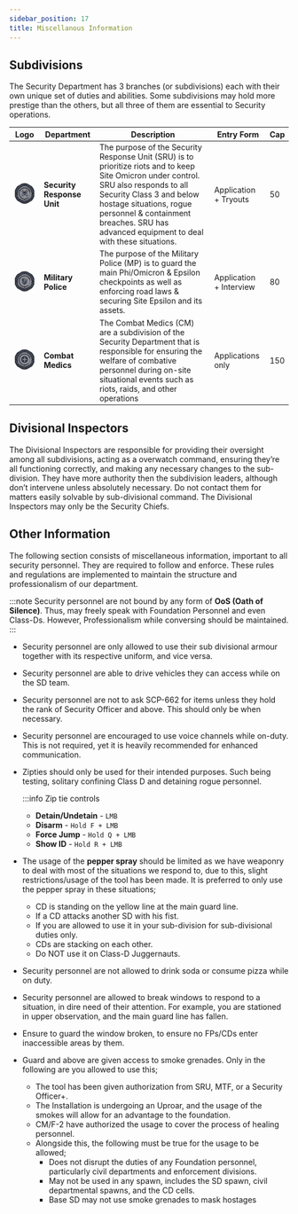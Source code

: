 ```yaml
---
sidebar_position: 17
title: Miscellanous Information
---
```


## Subdivisions

The Security Department has 3 branches (or subdivisions) each with their own unique set of duties and abilities. Some subdivisions may hold more prestige than the others, but all three of them are essential to Security operations.

| Logo                       | Department                 | Description                                                                                                                                                                                                                                                                              | Entry Form              | Cap |
| -------------------------- | -------------------------- | ---------------------------------------------------------------------------------------------------------------------------------------------------------------------------------------------------------------------------------------------------------------------------------------- | ----------------------- | --- |
| ![](./images/logo-sru.png) | **Security Response Unit** | The purpose of the Security Response Unit (SRU) is to prioritize riots and to keep Site Omicron under control. SRU also responds to all Security Class 3 and below hostage situations, rogue personnel & containment breaches. SRU has advanced equipment to deal with these situations. | Application + Tryouts   | 50  |
| ![](./images/logo-mp.png)  | **Military Police**        | The purpose of the Military Police (MP) is to guard the main Phi/Omicron & Epsilon checkpoints as well as enforcing road laws & securing Site Epsilon and its assets.                                                                                                                    | Application + Interview | 80  |
| ![](./images/logo-cm.png)  | **Combat Medics**          | The Combat Medics (CM) are a subdivision of the Security Department that is responsible for ensuring the welfare of combative personnel during on-site situational events such as riots, raids, and other operations                                                                     | Applications only       | 150 |

## Divisional Inspectors

The Divisional Inspectors are responsible for providing their oversight among all subdivisions, acting as a overwatch command, ensuring they’re all functioning correctly, and making any necessary changes to the sub-division. They have more authority then the subdivision leaders, although don’t intervene unless absolutely necessary. Do not contact them for matters easily solvable by sub-divisional command.
The Divisional Inspectors may only be the Security Chiefs.

## Other Information

The following section consists of miscellaneous information, important to all security personnel. They are required to follow and enforce. These rules and regulations are implemented to maintain the structure and professionalism of our department.

:::note
Security personnel are not bound by any form of **OoS (Oath of Silence)**. Thus, may freely speak with Foundation Personnel and even Class-Ds. However, Professionalism while conversing should be maintained.
:::

- Security personnel are only allowed to use their sub divisional armour together with its respective uniform, and vice versa.

- Security personnel are able to drive vehicles they can access while on the SD team.

- Security personnel are not to ask SCP-662 for items unless they hold the rank of Security Officer and above. This should only be when necessary.

- Security personnel are encouraged to use voice channels while on-duty. This is not required, yet it is heavily recommended for enhanced communication.

- Zipties should only be used for their intended purposes. Such being testing, solitary confining Class D and detaining rogue personnel.

  :::info Zip tie controls

  - **Detain/Undetain** - `LMB`
  - **Disarm** - `Hold F + LMB`
  - **Force Jump** - `Hold Q + LMB`
  - **Show ID** - `Hold R + LMB`

- The usage of the **pepper spray** should be limited as we have weaponry to deal with most of the situations we respond to, due to this, slight restrictions/usage of the tool has been made. It is preferred to only use the pepper spray in these situations;

  - CD is standing on the yellow line at the main guard line.
  - If a CD attacks another SD with his fist.
  - If you are allowed to use it in your sub-division for sub-divisional duties only.
  - CDs are stacking on each other.
  - Do NOT use it on Class-D Juggernauts.

- Security personnel are not allowed to drink soda or consume pizza while on duty.

- Security personnel are allowed to break windows to respond to a situation, in dire need of their attention. For example, you are stationed in upper observation, and the main guard line has fallen.
- Ensure to guard the window broken, to ensure no FPs/CDs enter inaccessible areas by them.

- Guard and above are given access to smoke grenades. Only in the following are you allowed to use this;
  - The tool has been given authorization from SRU, MTF, or a Security Officer+.
  - The Installation is undergoing an Uproar, and the usage of the smokes will allow for an advantage to the foundation.
  - CM/F-2 have authorized the usage to cover the process of healing personnel.
  - Alongside this, the following must be true for the usage to be allowed;
    - Does not disrupt the duties of any Foundation personnel, particularly civil departments and enforcement divisions.
    - May not be used in any spawn, includes the SD spawn, civil departmental spawns, and the CD cells.
    - Base SD may not use smoke grenades to mask hostages
